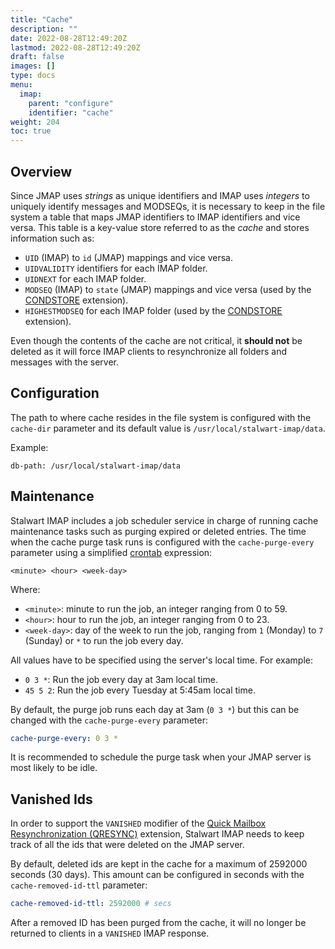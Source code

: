 ```yaml
---
title: "Cache"
description: ""
date: 2022-08-28T12:49:20Z
lastmod: 2022-08-28T12:49:20Z
draft: false
images: []
type: docs
menu:
  imap:
    parent: "configure"
    identifier: "cache"
weight: 204
toc: true
---
```


## Overview

Since JMAP uses *strings* as unique identifiers and IMAP uses *integers* to uniquely identify messages and MODSEQs, it is necessary to
keep in the file system a table that maps JMAP identifiers to IMAP identifiers and vice versa. This table is a key-value store referred to as the *cache* and
stores information such as:

- ``UID`` (IMAP) to ``id`` (JMAP) mappings and vice versa.
- ``UIDVALIDITY`` identifiers for each IMAP folder.
- ``UIDNEXT`` for each IMAP folder.
- ``MODSEQ`` (IMAP) to ``state`` (JMAP) mappings and vice versa (used by the [CONDSTORE](https://www.rfc-editor.org/rfc/rfc4551) extension).
- ``HIGHESTMODSEQ`` for each IMAP folder (used by the [CONDSTORE](https://www.rfc-editor.org/rfc/rfc4551) extension).

Even though the contents of the cache are not critical, it __should not__ be deleted as it will force
IMAP clients to resynchronize all folders and messages with the server.

## Configuration

The path to where cache resides in the file system is configured with the ``cache-dir`` parameter and its default
value is ``/usr/local/stalwart-imap/data``.

Example:

```
db-path: /usr/local/stalwart-imap/data
```

## Maintenance

Stalwart IMAP includes a job scheduler service in charge of running cache maintenance tasks such as purging expired or deleted entries. 
The time when the cache purge task runs is configured with the ``cache-purge-every`` parameter using a 
simplified [crontab](https://en.wikipedia.org/wiki/Cron) expression:

``
<minute> <hour> <week-day>
``

Where:

- ``<minute>``: minute to run the job, an integer ranging from 0 to 59.
- ``<hour>``: hour to run the job, an integer ranging from 0 to 23.
- ``<week-day>``: day of the week to run the job, ranging from ``1`` (Monday) to ``7`` (Sunday) or ``*`` to run the job every day. 

All values have to be specified using the server's local time. For example:

- ``0 3 *``: Run the job every day at 3am local time.
- ``45 5 2``: Run the job every Tuesday at 5:45am local time.

By default, the purge job runs each day at 3am (``0 3 *``) but this can be changed with the
``cache-purge-every`` parameter:

```yaml
cache-purge-every: 0 3 *
```

It is recommended to schedule the purge task when your JMAP server is most likely to be idle.

## Vanished Ids

In order to support the ``VANISHED`` modifier of the [Quick Mailbox Resynchronization (QRESYNC)](https://www.rfc-editor.org/rfc/rfc7162) extension,
Stalwart IMAP needs to keep track of all the ids that were deleted on the JMAP server.

By default, deleted ids are kept in the cache for a maximum of 2592000 seconds (30 days). This amount can be configured in seconds
with the ``cache-removed-id-ttl`` parameter:

```yaml
cache-removed-id-ttl: 2592000 # secs
```

After a removed ID has been purged from the cache, it will no longer be returned
to clients in a ``VANISHED`` IMAP response.
